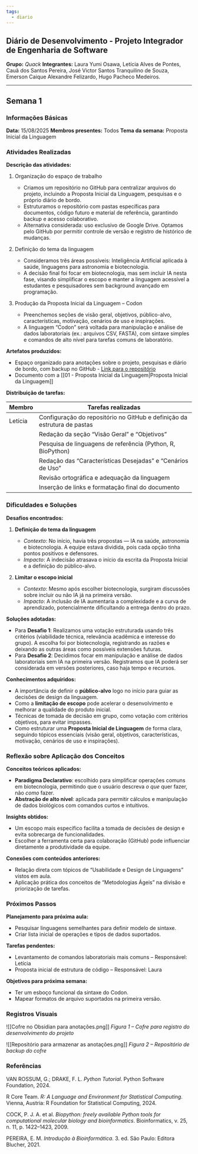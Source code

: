 ```yaml
---
tags:
  - diario
---
```

## Diário de Desenvolvimento - Projeto Integrador de Engenharia de Software 

**Grupo:** _Quack_
**Integrantes:** Laura Yumi Osawa, Letícia Alves de Pontes, Cauã dos Santos Pereira, José Victor Santos Tranquilino de Souza, Emerson Caique Alexandre Felizardo, Hugo Pacheco Medeiros.

--- 
## Semana 1
### Informações Básicas 

**Data:** 15/08/2025 
**Membros presentes:** Todos
**Tema da semana:** Proposta Inicial da Linguagem
### Atividades Realizadas 

**Descrição das atividades:**

1. Organização do espaço de trabalho
	
	* Criamos um repositório no GitHub para centralizar arquivos do projeto, incluindo a Proposta Inicial da Linguagem, pesquisas e o próprio diário de bordo.
	* Estruturamos o repositório com pastas específicas para documentos, código futuro e material de referência, garantindo backup e acesso colaborativo.
	* Alternativa considerada: uso exclusivo de Google Drive. Optamos pelo GitHub por permitir controle de versão e registro de histórico de mudanças.
	
2. Definição do tema da linguagem
	
	* Consideramos três áreas possíveis: Inteligência Artificial aplicada à saúde, linguagens para astronomia e biotecnologia.
	* A decisão final foi focar em biotecnologia, mas sem incluir IA nesta fase, visando simplificar o escopo e manter a linguagem acessível a estudantes e pesquisadores sem background avançado em programação.
	
3. Produção da Proposta Inicial da Linguagem – Codon
	
	* Preenchemos seções de visão geral, objetivos, público-alvo, características, motivação, cenários de uso e inspirações.
	* A linguagem “Codon” será voltada para manipulação e análise de dados laboratoriais (ex.: arquivos CSV, FASTA), com sintaxe simples e comandos de alto nível para tarefas comuns de laboratório.

**Artefatos produzidos:** 

- Espaço organizado para anotações sobre o projeto, pesquisas e diário de bordo, com backup no GitHub - [Link para o repositório](https://github.com/leticia-pontes/registros-compiladores-linguagens-formais-automatos)
- Documento com a [[01 - Proposta Inicial da Linguagem|Proposta Inicial da Linguagem]]
 
**Distribuição de tarefas:** 

| Membro  | Tarefas realizadas                                                       |
| ------- | ------------------------------------------------------------------------ |
| Letícia | Configuração do repositório no GitHub e definição da estrutura de pastas |
|         | Redação da seção “Visão Geral” e “Objetivos”                             |
|         | Pesquisa de linguagens de referência (Python, R, BioPython)              |
|         | Redação das “Características Desejadas” e “Cenários de Uso”              |
|         | Revisão ortográfica e adequação da linguagem                             |
|         | Inserção de links e formatação final do documento                        |

### Dificuldades e Soluções 

**Desafios encontrados:**

1. **Definição do tema da linguagem**
	
    - _Contexto_: No início, havia três propostas — IA na saúde, astronomia e biotecnologia. A equipe estava dividida, pois cada opção tinha pontos positivos e defensores.
    - _Impacto_: A indecisão atrasava o início da escrita da Proposta Inicial e a definição do público-alvo.
    
2. **Limitar o escopo inicial**
    
    - _Contexto_: Mesmo após escolher biotecnologia, surgiram discussões sobre incluir ou não IA já na primeira versão.
    - _Impacto_: A inclusão de IA aumentaria a complexidade e a curva de aprendizado, potencialmente dificultando a entrega dentro do prazo.
     

**Soluções adotadas:**

- Para **Desafio 1**: Realizamos uma votação estruturada usando três critérios (viabilidade técnica, relevância acadêmica e interesse do grupo). A escolha foi por biotecnologia, registrando as razões e deixando as outras áreas como possíveis extensões futuras.
- Para **Desafio 2**: Decidimos focar em manipulação e análise de dados laboratoriais sem IA na primeira versão. Registramos que IA poderá ser considerada em versões posteriores, caso haja tempo e recursos.

**Conhecimentos adquiridos:** 

- A importância de definir o **público-alvo** logo no início para guiar as decisões de design da linguagem. 
- Como a **limitação de escopo** pode acelerar o desenvolvimento e melhorar a qualidade do produto inicial.
- Técnicas de tomada de decisão em grupo, como votação com critérios objetivos, para evitar impasses.
- Como estruturar uma **Proposta Inicial de Linguagem** de forma clara, seguindo tópicos essenciais (visão geral, objetivos, características, motivação, cenários de uso e inspirações).
### Reflexão sobre Aplicação dos Conceitos

**Conceitos teóricos aplicados:** 

- **Paradigma Declarativo**: escolhido para simplificar operações comuns em biotecnologia, permitindo que o usuário descreva _o que_ quer fazer, não _como_ fazer.
- **Abstração de alto nível**: aplicada para permitir cálculos e manipulação de dados biológicos com comandos curtos e intuitivos.

**Insights obtidos:** 

- Um escopo mais específico facilita a tomada de decisões de design e evita sobrecarga de funcionalidades.
- Escolher a ferramenta certa para colaboração (GitHub) pode influenciar diretamente a produtividade da equipe.

**Conexões com conteúdos anteriores:** 

- Relação direta com tópicos de “Usabilidade e Design de Linguagens” vistos em aula.
- Aplicação prática dos conceitos de “Metodologias Ágeis” na divisão e priorização de tarefas.
### Próximos Passos 

**Planejamento para próxima aula:** 

- Pesquisar linguagens semelhantes para definir modelo de sintaxe.
- Criar lista inicial de operações e tipos de dados suportados.

**Tarefas pendentes:** 

- Levantamento de comandos laboratoriais mais comuns – Responsável: Letícia
- Proposta inicial de estrutura de código – Responsável: Laura

**Objetivos para próxima semana:** 

- Ter um esboço funcional da sintaxe do Codon.
- Mapear formatos de arquivo suportados na primeira versão.
### Registros Visuais 

![[Cofre no Obsidian para anotações.png]]
*Figura 1 – Cofre para registro do desenvolvimento do projeto*

![[Repositório para armazenar as anotações.png]]
*Figura 2 – Repositório de backup do cofre*
### Referências

VAN ROSSUM, G.; DRAKE, F. L. _Python Tutorial_. Python Software Foundation, 2024.

R Core Team. _R: A Language and Environment for Statistical Computing_. Vienna, Austria: R Foundation for Statistical Computing, 2024.
   
COCK, P. J. A. et al. _Biopython: freely available Python tools for computational molecular biology and bioinformatics_. Bioinformatics, v. 25, n. 11, p. 1422–1423, 2009.
   
PEREIRA, E. M. _Introdução à Bioinformática_. 3. ed. São Paulo: Editora Blucher, 2021.